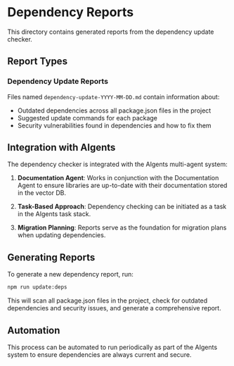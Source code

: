 # Dependency Reports

This directory contains generated reports from the dependency update checker.

## Report Types

### Dependency Update Reports

Files named `dependency-update-YYYY-MM-DD.md` contain information about:

- Outdated dependencies across all package.json files in the project
- Suggested update commands for each package
- Security vulnerabilities found in dependencies and how to fix them

## Integration with AIgents

The dependency checker is integrated with the AIgents multi-agent system:

1. **Documentation Agent**: Works in conjunction with the Documentation Agent to ensure libraries are up-to-date with their documentation stored in the vector DB.

2. **Task-Based Approach**: Dependency checking can be initiated as a task in the AIgents task stack.

3. **Migration Planning**: Reports serve as the foundation for migration plans when updating dependencies.

## Generating Reports

To generate a new dependency report, run:

```bash
npm run update:deps
```

This will scan all package.json files in the project, check for outdated dependencies and security issues, and generate a comprehensive report.

## Automation

This process can be automated to run periodically as part of the AIgents system to ensure dependencies are always current and secure.
